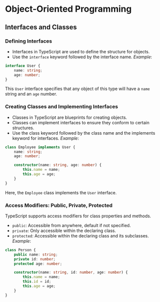 # Object-Oriented Programming

## Interfaces and Classes

### Defining Interfaces
- Interfaces in TypeScript are used to define the structure for objects.
- Use the ```interface``` keyword followed by the interface name.
  *Example*:
```typescript
interface User {
    name: string;
    age: number;
}
```
This ```User``` interface specifies that any object of this type will have a ```name``` string and
an ```age``` number.

### Creating Classes and Implementing Interfaces
- Classes in TypeScript are blueprints for creating objects.
- Classes can implement interfaces to ensure they conform to certain structures.
- Use the class keyword followed by the class name and the implements keyword for interfaces.
  *Example*:
```typescript
class Employee implements User {
    name: string;
    age: number;

    constructor(name: string, age: number) {
        this.name = name;
        this.age = age;
    }
}
```
Here, the ```Employee``` class implements the ```User``` interface.

### Access Modifiers: Public, Private, Protected
TypeScript supports access modifiers for class properties and methods.
- ```public```: Accessible from anywhere, default if not specified.
- ```private```: Only accessible within the declaring class.
- ```protected```: Accessible within the declaring class and its subclasses.
  *Example*:
```typescript
class Person {
    public name: string;
    private id: number;
    protected age: number;

    constructor(name: string, id: number, age: number) {
        this.name = name;
        this.id = id;
        this.age = age;
    }
}
```
